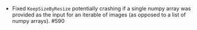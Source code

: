 * Fixed `KeepSizeByResize` potentially crashing if a single numpy array
  was provided as the input for an iterable of images (as opposed to
  a list of numpy arrays). #590